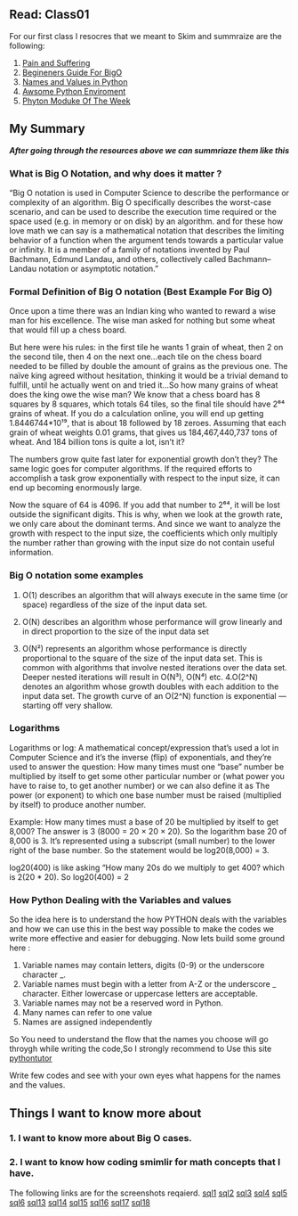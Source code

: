 ## Read: Class01

For our first class I resocres that we meant to Skim and summraize are the following:
1. [Pain and Suffering](https://codefellows.github.io/code-401-python-guide/curriculum/class-01/notes/pain_suffering)
2. [Begineners Guide For BigO](https://rob-bell.net/2009/06/a-beginners-guide-to-big-o-notation/)
3. [Names and Values in Python](https://www.youtube.com/watch?v=_AEJHKGk9ns)
4. [Awsome Python Enviroment](https://www.youtube.com/watch?v=_AEJHKGk9ns)
5. [Phyton Moduke Of The Week](https://pymotw.com/3/index.html)


## My Summary

***After going through the resources above we can summriaze them like this***

### **What is Big O Notation, and why does it matter ?**

“Big O notation is used in Computer Science to describe the performance or complexity of an algorithm. Big O specifically describes the worst-case scenario, and can be used to describe the execution time required or the space used (e.g. in memory or on disk) by an algorithm.
and for these how love math we can say is a mathematical notation that describes the limiting behavior of a function when the argument tends towards a particular value or infinity. It is a member of a family of notations invented by Paul Bachmann, Edmund Landau, and others, collectively called Bachmann–Landau notation or asymptotic notation.”

### **Formal Definition of Big O notation (Best Example For Big O)**
Once upon a time there was an Indian king who wanted to reward a wise man for his excellence. The wise man asked for nothing but some wheat that would fill up a chess board.

But here were his rules: in the first tile he wants 1 grain of wheat, then 2 on the second tile, then 4 on the next one…each tile on the chess board needed to be filled by double the amount of grains as the previous one. The naïve king agreed without hesitation, thinking it would be a trivial demand to fulfill, until he actually went on and tried it…So how many grains of wheat does the king owe the wise man? We know that a chess board has 8 squares by 8 squares, which totals 64 tiles, so the final tile should have 2⁶⁴ grains of wheat. If you do a calculation online, you will end up getting 1.8446744*10¹⁹, that is about 18 followed by 18 zeroes. Assuming that each grain of wheat weights 0.01 grams, that gives us 184,467,440,737 tons of wheat. And 184 billion tons is quite a lot, isn’t it?

The numbers grow quite fast later for exponential growth don’t they? The same logic goes for computer algorithms. If the required efforts to accomplish a task grow exponentially with respect to the input size, it can end up becoming enormously large.

Now the square of 64 is 4096. If you add that number to 2⁶⁴, it will be lost outside the significant digits. This is why, when we look at the growth rate, we only care about the dominant terms. And since we want to analyze the growth with respect to the input size, the coefficients which only multiply the number rather than growing with the input size do not contain useful information.

### **Big O notation some examples**

1. O(1) describes an algorithm that will always execute in the same time (or space) regardless of the size of the input data set.

2. O(N) describes an algorithm whose performance will grow linearly and in direct proportion to the size of the input data set

3. O(N²) represents an algorithm whose performance is directly proportional to the square of the size of the input data set. This is common with algorithms that involve nested iterations over the data set. Deeper nested iterations will result in O(N³), O(N⁴) etc. 4.O(2^N) denotes an algorithm whose growth doubles with each addition to the input data set. The growth curve of an O(2^N) function is exponential — starting off very shallow.

### **Logarithms** 
Logarithms or log: A mathematical concept/expression that’s used a lot in Computer Science and it’s the inverse (flip) of exponentials, and they’re used to answer the question: How many times must one “base” number be multiplied by itself to get some other particular number or (what power you have to raise to, to get another number) or we can also define it as The power (or exponent) to which one base number must be raised (multiplied by itself) to produce another number.

Example: How many times must a base of 20 be multiplied by itself to get 8,000? The answer is 3 (8000 = 20 × 20 × 20). So the logarithm base 20 of 8,000 is 3. It’s represented using a subscript (small number) to the lower right of the base number. So the statement would be log20(8,000) = 3.

log20(400) is like asking “How many 20s do we multiply to get 400? which is 2(20 * 20). So log20(400) = 2

### **How Python Dealing with the Variables and values**

So the idea here is to understand the how PYTHON deals with the variables and how  we can use this in the best way possible to make  the codes we write more effective and easier for debugging. Now lets build some ground here :
1. Variable names may contain letters, digits (0-9) or the underscore character _.
2. Variable names must begin with a letter from A-Z or the underscore _ character. Either lowercase or uppercase letters are acceptable.
3. Variable names may not be a reserved word in Python.
4. Many names can refer to one value
5. Names are assigned independently

So You need to understand the flow that the names you choose will go throygh while writing the code,So I strongly recommend  to Use this site [pythontutor](https://pythontutor.com/)

Write few codes and see with your own eyes what happens for the names and the values.


## **Things I want to know more about**

### 1. I want to know more about Big O cases.
### 2. I want to know how coding smimlir for math concepts that I have.

The following links are for the screenshots reqaierd.
[sql1](/SQL/assessts/sql1..jpg) 
[sql2](/SQL/assessts/sql2.jpg)
[sql3](/SQL/assessts/sql3.jpg)
[sql4](/SQL/assessts/SQL4.jpg)
[sql5](/SQL/assessts/SQL5.jpg)
[sql6](/SQL/assessts/SQL6.jpg)
[sql13](/SQL/assessts/SQL%2013.jpg)
[sql14](/SQL/assessts/sql14.jpg)
[sql15](/SQL/assessts/sql15.jpg)
[sql16](/SQL/assessts/sql16.jpg)
[sql17](/SQL/assessts/sql17.jpg)
[sql18](/SQL/assessts/sql18.jpg)
